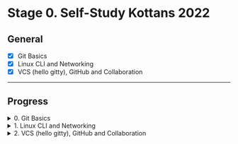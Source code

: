 # Stage 0. Self-Study Kottans 2022

## General

- [x] Git Basics
- [x] Linux CLI and Networking
- [x] VCS (hello gitty), GitHub and Collaboration

___

## Progress

<details>
<summary>0. Git Basics</summary>
Hi all!
I try to write in English for practice, so I think you will be not strict for me if you find mistakes. In this course I learned new instruments for organize work on the future projects. This educational task gave me knowing about Git and GitHub and their power. With Git and GitHub we can make new parts of the project and don’t care about lose our progress even if my personal computer hard drive will be lost. Because all the working data stay on the remote repository, and I can continue my work on any new machine or from any place of the world (of course if I have an internet connection:))

>1.Introduction to Git and GitHub:

![fest](./task_git_basics/Git%20coursera%20done.png)

>2. Sequence, Push & Pull (learngitbranching.js.org) :

![fest](./task_git_basics/introduction%20sequence.png)
![fest](./task_git_basics/Git%20remotes%20Push%20&%20Pull%20done.png)
</details>

<details>
<summary>1. Linux CLI and Networking</summary>
Before now, I used already some commands in command line, but now I learned more of them and understand how I can make some things faster on work project. This commands was new for me "rmdir", "mkdir", "../".  Now I will use "../"  command more often.

>1.Linux Survival (4 modules):

![fest](./task_linux_cli/linux_survival.png)

>2. HTTP: Протокол, який повинен розуміти кожний веб-розробник - Частина 1:

In this article about HTTP I took some interesting information for me.  New for me was a understanding of what is URL address more detailed then I known before. Very important for me was a what these means inner text  content in URL address.
Good thing - know about all methods of request to server.
I think need to try to use another methods of request to server then POST, GET.

>3. HTTP: Протокол, який повинен розуміти кожний веб-розробник - Частина 2:

After reading this part of article,  new for me was - difference of HTTP and HTTPS connects.
Caching - this one of themes which need to learn more deeper.
</details>

<details>
<summary>2. VCS (hello gitty), GitHub and Collaboration</summary>
New - is work with comments on GitHub. I need to practice it. Also good idea  is to make more deep describes in commits. 

>1. Introduction to Git and GitHub (3 and 4 weeks):

![fest](./task_git_collaboration/Screenshot%202022-07-29%20125738.png)

>2. Основи: Їдемо далі, Переміщуємо роботу туди-сюди (learngitbranching.js.org):

    * This very important to know how to use commits cancelation.
    * New is interactive rebase in git.

![fest](./task_git_collaboration/photo2.png)
>3. Віддалені репозиторії: Через origin – до зірок. Прогресивне використання Git Remotes:

* Should make a short list of git commands for myself help.

![fest](./task_git_collaboration/photo3.png)

</details>